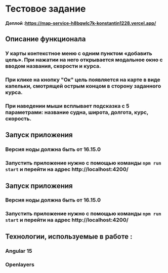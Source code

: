 # Тестовое задание  
#### Деплой :https://map-service-h8bqwlc7k-konstantin1228.vercel.app/

## Описание функционала
### У карты контекстное меню с одним пунктом «добавить цель». При нажатии на него открывается модальное окно с вводом названия, скорости и курса.
### При клике на кнопку "Ок" цель появляется на карте в виде капельки, смотрящей острым концом в сторону заданного курса.
### При наведении мыши всплывает подсказка с 5 параметрами: название судна, широта, долгота, курс, скорость.

## Запуск приложения
### Версия ноды должна быть от 16.15.0
### Запустить приложение нужно с помощью команды `npm run start` и перейти на адрес http://localhost:4200/

## Запуск приложения
### Версия ноды должна быть от 16.15.0
### Запустить приложение нужно с помощью команды `npm run start` и перейти на адрес http://localhost:4200/

## Технологии, используемые в работе :
### Angular 15
### Openlayers
